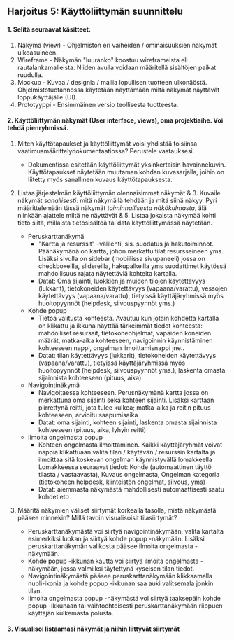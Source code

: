 ## Harjoitus 5: Käyttöliittymän suunnittelu

#### 1. Selitä seuraavat käsitteet:

  1. Näkymä (view)
	- Ohjelmiston eri vaiheiden / ominaisuuksien näkymät ulkoasuineen.
  2. Wireframe
	- Näkymän "luuranko" koostuu wireframeista eli rautalankamalleista. Niiden avulla voidaan määritellä sisältöjen paikat ruudulla.
  3. Mockup
	- Kuvaa / designia / mallia lopullisen tuotteen ulkonäöstä. Ohjelmistotuotannossa käytetään näyttämään miltä näkymät näyttävät loppukäyttäjälle (UI).
  4. Prototyyppi
	- Ensimmäinen versio teollisesta tuotteesta.

#### 2. Käyttöliittymän näkymät (User interface, views), oma projektiaihe. Voi tehdä pienryhmissä. 

1. Miten käyttötapaukset ja käyttöliittymät voisi yhdistää toisiinsa vaatimusmäärittelydokumentaatiossa? Perustele
vastauksesi.
	- Dokumentissa esitetään käyttöliittymät yksinkertaisin havainnekuvin. Käyttötapaukset näytetään muutaman kohdan kuvasarjalla, joihin on liitetty myös sanallinen kuvaus käyttötapauksesta.

2. Listaa järjestelmän käyttöliittymän olennaisimmat näkymät & 3. Kuvaile näkymät *sanallisesti*: mitä näkymällä tehdään ja mitä siinä näkyy. Pyri määrittelemään tässä näkymät *toiminnallisesta näkökulmasta*, älä niinkään ajattele miltä ne näyttävät & 5. Listaa jokaista näkymää kohti tieto siitä, millaista tietosisältöä tai data käyttöliittymässä näytetään.
	- Peruskarttanäkymä
		- "Kartta ja resurssit" -välilehti, sis. suodatus ja hakutoiminnot. Päänäkymänä on kartta, johon merkattu tilat resursseineen yms. Lisäksi sivulla on sidebar (mobiilissa sivupaneeli) jossa on checkboxeilla, slidereilla, hakupalkeilla yms suodattimet käytössä mahdollisuus rajata näytettäviä kohteita kartalla.
		- Datat: Oma sijainti, luokkien ja muiden tilojen käytettävyys (lukkarit), tietokoneiden käytettävyys (vapaana/varattu), vessojen käytettävyys (vapaana/varattu), tietyissä käyttäjäryhmissä myös huoltopyynnöt (helpdesk, siivouspyynnöt yms.)
	- Kohde popup
		- Tietoa valitusta kohteesta. Avautuu kun jotain kohdetta kartalla on klikattu ja ikkuna näyttää tärkeimmät tiedot kohteesta: mahdolliset resurssit, tietokoneohjelmat, vapaiden koneiden määrät, matka-aika kohteeseen, navigoinnin käynnistäminen kohteeseen nappi, ongelman ilmoittamisnappi jne..
		- Datat: tilan käytettävyys (lukkarit), tietokoneiden käytettävyys (vapaana/varattu), tietyissä käyttäjäryhmissä myös huoltopyynnöt (helpdesk, siivouspyynnöt yms.), laskenta omasta sijainnista kohteeseen (pituus, aika)
	- Navigointinäkymä
		- Navigoitaessa kohteeseen. Perusnäkymänä kartta jossa on merkattuna oma sijainti sekä kohteen sijainti. Lisäksi karttaan piirrettynä reitti, jota tulee kulkea; matka-aika ja reitin pituus kohteeseen, arvioitu saapumisaika
		- Datat: oma sijainti, kohteen sijainti, laskenta omasta sijainnista kohteeseen (pituus, aika, lyhyin reitti)
	- Ilmoita ongelmasta popup
		- Kohteen ongelmasta ilmoittaminen. Kaikki käyttäjäryhmät voivat nappia klikattuaan valita tilan / käytävän / resurssin kartalta ja ilmoittaa sitä koskevan ongelman käynnistyvällä lomakkeella Lomakkeessa seuraavat tiedot: Kohde (automaattinen täyttö tilasta / vastaavasta), Kuvaus ongelmasta, Ongelman kategoria (tietokoneen helpdesk, kiinteistön ongelmat, siivous, yms)
		- Datat: aiemmasta näkymästä mahdollisesti automaattisesti saatu kohdetieto

4. Määritä näkymien väliset siirtymät korkealla tasolla, mistä näkymästä pääsee minnekin? Millä tavoin visualisoisit tilasiirtymät?
	- Peruskarttanäkymästä voi siirtyä navigointinäkymään, valita kartalta esimerkiksi luokan ja siirtyä kohde popup -näkymään. Lisäksi peruskarttanäkymän valikosta pääsee ilmoita ongelmasta -näkymään.
	- Kohde popup -ikkunan kautta voi siirtyä ilmoita ongelmasta -näkymään, jossa valmiiksi täytettynä kyseisen tilan tiedot.
	- Navigointinäkymästä pääsee peruskarttanäkymään klikkaamalla nuoli-ikonia ja kohde popup -ikkunan saa auki valitsemala jonkin tilan.
	- Ilmoita ongelmasta popup -näkymästä voi siirtyä taaksepäin kohde popup -ikkunaan tai vaihtoehtoisesti peruskarttanäkymään riippuen käyttäjän kulkemasta polusta.

#### 3. Visualisoi listaamasi näkymät ja niihin liittyvät siirtymät



